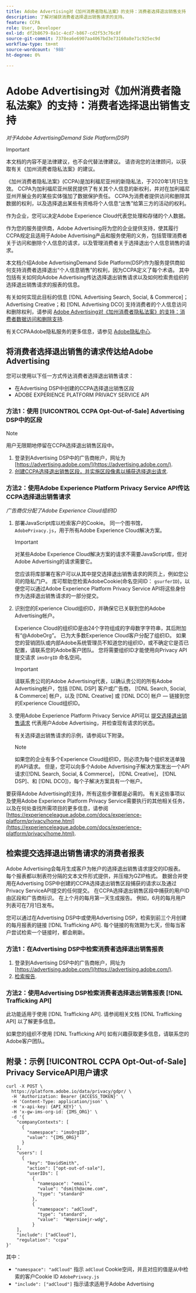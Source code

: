 ```yaml
---
title: Adobe Advertising对《加州消费者隐私法案》的支持：消费者选择退出销售支持
description: 了解对捕获消费者选择退出销售请求的支持。
feature: CCPA
role: User, Developer
exl-id: df2b8679-8a1c-4cd7-b867-cd2f53c76c8f
source-git-commit: 7378ea6e6907aa4067bd3e73160a8e71c925ec9d
workflow-type: tm+mt
source-wordcount: '988'
ht-degree: 0%

---
```


# Adobe Advertising对《加州消费者隐私法案》的支持：消费者选择退出销售支持

*对于Adobe AdvertisingDemand Side Platform(DSP)*

>[!IMPORTANT]
>
>本文档的内容不是法律建议，也不会代替法律建议。 请咨询您的法律顾问，以获取有关《加州消费者隐私法案》的建议。

《加州消费者隐私法案》(CCPA)是加利福尼亚州的新隐私法，于2020年1月1日生效。 CCPA为加利福尼亚州居民提供了有关其个人信息的新权利，并对在加利福尼亚州开展业务的某些实体强加了数据保护责任。 CCPA为消费者提供访问和删除其数据的权利，以及选择退出某些有资格将个人信息“出售”给第三方的活动的权利。

作为企业，您可以决定Adobe Experience Cloud代表您处理和存储的个人数据。

作为您的服务提供商，Adobe Advertising将为您的企业提供支持，使其履行CCPA规定且适用于Adobe Advertising产品和服务使用的义务，包括管理消费者关于访问和删除个人信息的请求，以及管理消费者关于选择退出个人信息销售的请求。

本文档介绍Adobe AdvertisingDemand Side Platform(DSP)作为服务提供商如何支持消费者选择退出“个人信息销售”的权利，因为CCPA定义了每个术语。 其中包括有关如何向Adobe Advertising传达选择退出销售请求以及如何检索贵组织的选择退出销售请求的报表的信息。

有关如何实现此目标的信息 [!DNL Advertising Search, Social, & Commerce]；Advertising Creative；和 [!DNL Advertising DCO] 支持消费者的个人信息访问和删除权利，请参阅 [Adobe Advertising对《加州消费者隐私法案》的支持：消费者数据访问和删除支持](/help/privacy/ccpa/ccpa-access-delete.md).

有关CCPAAdobe隐私服务的更多信息，请参见 [Adobe隐私中心](https://www.adobe.com/privacy/ccpa.html).

## 将消费者选择退出销售的请求传达给Adobe Advertising

您可以使用以下任一方式传达消费者选择退出销售请求：

* 在Advertising DSP中创建的CCPA选择退出销售区段
* ADOBE EXPERIENCE PLATFORM PRIVACY SERVICE API

### 方法1：使用 [!UICONTROL CCPA Opt-Out-of-Sale] Advertising DSP中的区段

>[!NOTE]
>
>用户无限期地停留在CCPA选择退出销售区段中。

1. 登录到Advertising DSP中的广告商帐户，网址为 [https://advertising.adobe.com/](https://advertising.adobe.com/).
1. [创建CCPA选择退出销售区段，并实施区段像素以捕获选择退出请求](/help/dsp/audiences/ccpa-opt-out-segment-create.md).

### 方法2：使用Adobe Experience Platform Privacy Service API传达CCPA选择退出销售请求

*广告商仅分配了Adobe Experience Cloud组织ID*

1. 部署JavaScript库以检索客户的Cookie。 同一个图书馆， `AdobePrivacy.js`，用于所有Adobe Experience Cloud解决方案。

   >[!IMPORTANT]
   >
   >对某些Adobe Experience Cloud解决方案的请求不需要JavaScript库，但对Adobe Advertising的请求需要它。

   您应该将库部署在客户可以从其中提交选择退出销售请求的网页上，例如您公司的隐私门户。 库可帮助您检索AdobeCookie(命名空间ID： `gsurferID`)，以便您可以通过Adobe Experience Platform Privacy Service API将这些身份作为选择退出销售请求的一部分提交。

1. 识别您的Experience Cloud组织ID，并确保它已关联到您的Adobe Advertising帐户。

   Experience Cloud的组织ID是由24个字符组成的字母数字字符串，其后附加有“@AdobeOrg”。 已为大多数Experience Cloud客户分配了组织ID。 如果您的营销团队或内部Adobe系统管理员不知道您的组织ID，或不确定它是否已配置，请联系您的Adobe客户团队。 您将需要组织ID才能使用向Privacy API提交请求 `imsOrgID` 命名空间。

   >[!IMPORTANT]
   >
   >请联系贵公司的Adobe Advertising代表，以确认贵公司的所有Adobe Advertising帐户，包括 [!DNL DSP] 客户或广告商， [!DNL Search, Social, & Commerce] 帐户，以及 [!DNL Creative] 或 [!DNL DCO] 帐户 — 链接到您的Experience Cloud组织ID。

1. 使用Adobe Experience Platform Privacy Service API可以 [提交选择退出销售请求](https://experienceleague.adobe.com/docs/experience-platform/privacy/api/consent.html) 代表用户Adobe Advertising，并检查现有请求的状态。

   有关选择退出销售请求的示例，请参阅以下附录。

   >[!NOTE]
   >
   >如果您的企业有多个Experience Cloud组织ID，则必须为每个组织发送单独的API请求。 但是，您可以向多个Adobe Advertising子解决方案发出一个API请求([!DNL Search, Social, & Commerce]， [!DNL Creative]， [!DNL DSP]、和 [!DNL DCO])，每个子解决方案具有一个帐户。

要获得Adobe Advertising的支持，所有这些步骤都是必需的。 有关这些事项以及使用Adobe Experience Platform Privacy Service需要执行的其他相关任务，以及在何处查找所需项目的更多信息，请参阅 [https://experienceleague.adobe.com/docs/experience-platform/privacy/home.html](https://experienceleague.adobe.com/docs/experience-platform/privacy/home.html).

## 检索提交选择退出销售请求的消费者报表

Adobe Advertising会每月生成客户为帐户的选择退出销售请求提交的ID报表。 每个报表都以制表符分隔的文本文件形式提供，并压缩为GZIP格式。 数据合并使用在Advertising DSP中创建的CCPA选择退出销售区段捕获的请求以及通过Privacy ServiceAPI提交的任何提交。 在CCPA选择退出销售区段中捕获的用户ID由区段和广告商标识。 在上个月的每月第一天生成报告。 例如，6月的每月用户列表可在7月1日发布。

您可以通过在Advertising DSP中或使用Advertising DSP，检索到前三个月创建的每月报表的链接 [!DNL Trafficking API]. 每个链接的有效期为七天，但每当客户尝试检索一个链接时，都会刷新。

### 方法1：在Advertising DSP中检索消费者选择退出销售报表

1. 登录到Advertising DSP中的广告商帐户，网址为 [https://advertising.adobe.com/](https://advertising.adobe.com/).
1. [检索报告](/help/dsp/audiences/ccpa-opt-out-segment-report-retrieve.md).

### 方法2：使用Advertising DSP检索消费者选择退出销售报表 [!DNL Trafficking API]

此功能适用于使用 [!DNL Trafficking API]. 请参阅相关文档 [!DNL Trafficking API] 以了解更多信息。<!-- Add link to API doc once it's published. -->

如果您的组织不使用 [!DNL Trafficking API] 如有兴趣获取更多信息，请联系您的Adobe客户团队。

## 附录：示例 [!UICONTROL CCPA Opt-Out-of-Sale] Privacy ServiceAPI用户请求

```
curl -X POST \
  https://platform.adobe.io/data/privacy/gdpr/ \
  -H 'Authorization: Bearer {ACCESS_TOKEN}' \
  -H 'Content-Type: application/json' \
  -H 'x-api-key: {API_KEY}' \
  -H 'x-gw-ims-org-id: {IMS_ORG}' \
  -d '{
    "companyContexts": [
      {
        "namespace": "imsOrgID",
        "value": "{IMS_ORG}"
      }
    ],
    "users": [
      {
        "key": "DavidSmith",
        "action": ["opt-out-of-sale"],
        "userIDs": [
          {
            "namespace": "email",
            "value": "dsmith@acme.com",
            "type": "standard"
          },
          {
            "namespace": "adCloud",
            "type": "standard",
            "value":  "Wqersioejr-wdg",
          }
    ],
    "include": ["adCloud"],
    "regulation": "ccpa"
}'
```

其中：

* `"namespace": "adCloud"` 指示 `adCloud` Cookie空间，并且对应的值是从中检索的客户Cookie ID `AdobePrivacy.js`
* `"include": ["adCloud"]` 指示请求适用于Adobe Advertising
